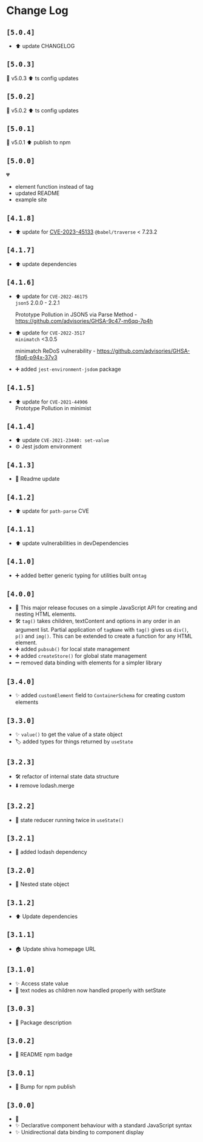 # Change Log

## `[5.0.4]`

- ⬆️ update CHANGELOG

## `[5.0.3]`

🔖 v5.0.3 ⬆️ ts config updates

## `[5.0.2]`

🔖 v5.0.2 ⬆️ ts config updates

## `[5.0.1]`

🔖 v5.0.1 ⬆️ publish to npm

## `[5.0.0]`

💔

- element function instead of tag
- updated README
- example site

## `[4.1.8]`

- ⬆️ update for [CVE-2023-45133](https://github.com/advisories/GHSA-67hx-6x53-jw92)
 `@babel/traverse` < 7.23.2

## `[4.1.7]`

- ⬆️ update dependencies

## `[4.1.6]`

- ⬆️ update for `CVE-2022-46175`  
  `json5` 2.0.0 - 2.2.1
  
  Prototype Pollution in JSON5 via Parse Method - <https://github.com/advisories/GHSA-9c47-m6qq-7p4h>
- ⬆️ update for `CVE-2022-3517`  
  `minimatch`  <3.0.5
  
  minimatch ReDoS vulnerability - <https://github.com/advisories/GHSA-f8q6-p94x-37v3>
- ➕ added `jest-environment-jsdom` package

## `[4.1.5]`

- ⬆️ update for `CVE-2021-44906`  
  Prototype Pollution in minimist

## `[4.1.4]`

- ⬆️ update `CVE-2021-23440: set-value`
- ⚙️ Jest jsdom environment

## `[4.1.3]`

- 📝 Readme update

## `[4.1.2]`

- ⬆️ update for `path-parse` CVE

## `[4.1.1]`

- ⬆️ update vulnerabilities in devDependencies

## `[4.1.0]`

- ➕ added better generic typing for utilities built on`tag`

## `[4.0.0]`

- 🎉 This major release focuses on a simple JavaScript API for creating and nesting HTML elements.
- 🛠 `tag()` takes children, textContent and options in any order in an argument list. Partial application of `tagName` with `tag()` gives us `div()`, `p()` and `img()`. This can be extended to create a function for any HTML element.
- ➕ added `pubsub()` for local state management
- ➕ added `createStore()` for global state management
- ➖ removed data binding with elements for a simpler library

## `[3.4.0]`

- ✨ added `customElement` field to `ContainerSchema` for creating custom elements

## `[3.3.0]`

- ✨ `value()` to get the value of a state object
- 🏷 added types for things returned by `useState`

## `[3.2.3]`

- 🛠 refactor of internal state data structure
- ⬇️ remove lodash.merge

## `[3.2.2]`

- 🐛 state reducer running twice in `useState()`

## `[3.2.1]`

- 🐛 added lodash dependency

## `[3.2.0]`

- 🦅 Nested state object

## `[3.1.2]`

- ⬆ Update dependencies

## `[3.1.1]`

- 🏠 Update shiva homepage URL

## `[3.1.0]`

- ✨ Access state value
- 🐛 text nodes as children now handled properly with setState

## `[3.0.3]`

- 📝 Package description

## `[3.0.2]`

- 📝 README npm badge

## `[3.0.1]`

- 🚀 Bump for npm publish

## `[3.0.0]`

- 🎉
- ✨ Declarative component behaviour with a standard JavaScript syntax
- ✨ Unidirectional data binding to component display
